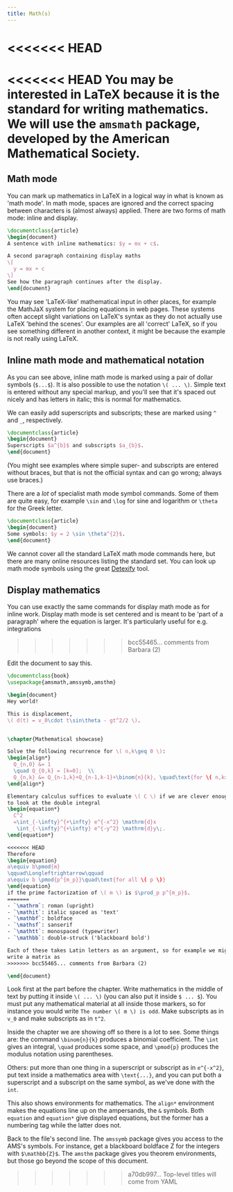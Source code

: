 ```yaml
---
title: Math(s)
---
```

<<<<<<< HEAD
=======

<<<<<<< HEAD
You may be interested in LaTeX because it is the standard for
writing mathematics.
We will use the `amsmath` package, developed
by the American Mathematical Society.
=======
## Math mode

You can mark up mathematics in LaTeX in a logical way in what is known as
'math mode'. In math mode, spaces are ignored and the correct spacing between
characters is (almost always) applied. There are two forms of math mode: inline
and display.

```latex
\documentclass{article}
\begin{document}
A sentence with inline mathematics: $y = mx + c$.

A second paragraph containing display maths
\[
  y = mx + c
\]
See how the paragraph continues after the display.
\end{document}
```

You may see 'LaTeX-like' mathematical input in other places, for example
the MathJaX system for placing equations in web pages. These systems often
accept slight variations on LaTeX's syntax as they do not actually use LaTeX
'behind the scenes'. Our examples are all 'correct' LaTeX, so if you see
something different in another context, it might be because the example is not
really using LaTeX.

## Inline math mode and mathematical notation

As you can see above, inline math mode is marked using a pair of dollar
symbols (`$...$`). It is also possible to use the notation `\( ... \)`.
Simple text is entered without any special markup, and you'll see that it's
spaced out nicely and has letters in italic; this is normal for mathematics.

We can easily add superscripts and subscripts; these are marked using `^` and
`_`, respectively.

```latex
\documentclass{article}
\begin{document}
Superscripts $a^{b}$ and subscripts $a_{b}$.
\end{document}
```

(You might see examples where simple super- and subscripts are entered without
braces, but that is not the official syntax and can go wrong; always use
braces.)

There are a _lot_ of specialist math mode symbol commands. Some of them are quite
easy, for example `\sin` and `\log` for sine and logarithm or `\theta` for the
Greek letter.

```latex
\documentclass{article}
\begin{document}
Some symbols: $y = 2 \sin \theta^{2}$.
\end{document}
```

We cannot cover all the standard LaTeX math mode commands here, but there are
many online resources listing the standard set. You can look up math mode
symbols using the great
[Detexify](https://personaljournal.ca/paulsutton/detexify) tool.

## Display mathematics

You can use exactly the same commands for display math mode as for inline
work. Display math mode is set centered and is meant to be 'part of a paragraph'
where the equation is larger. It's particularly useful for e.g. integrations
>>>>>>> bcc55465... comments from Barbara (2)

Edit the document to say this.
```latex
\documentclass{book}
\usepackage{amsmath,amssymb,amsthm}

\begin{document}
Hey world!

This is displacement,
\( d(t) = v_0\cdot t\sin\theta - gt^2/2 \).


\chapter{Mathematical showcase}

Solve the following recurrence for \( n,k\geq 0 \):
\begin{align*}
  Q_{n,0} &= 1
  \quad Q_{0,k} = [k=0];  \\
  Q_{n,k} &= Q_{n-1,k}+Q_{n-1,k-1}+\binom{n}{k}, \quad\text{for \( n,k>0 \).}
\end{align*}

Elementary calculus suffices to evaluate \( C \) if we are clever enough
to look at the double integral
\begin{equation*}
  C^2
  =\int_{-\infty}^{+\infty} e^{-x^2} \mathrm{d}x
   \int_{-\infty}^{+\infty} e^{-y^2} \mathrm{d}y\;.
\end{equation*}

<<<<<<< HEAD
Therefore
\begin{equation}
a\equiv b\pmod{m}
\qquad\Longleftrightarrow\qquad
a\equiv b \pmod{p^{m_p}}\quad\text{for all \( p \)}  
\end{equation}
if the prime factorization of \( m \) is $\prod_p p^{m_p}$.
=======
- `\mathrm`: roman (upright)
- `\mathit`: italic spaced as 'text'
- `\mathbf`: boldface
- `\mathsf`: sanserif
- `\mathtt`: monospaced (typewriter)
- `\mathbb`: double-struck ('blackboard bold')

Each of these takes Latin letters as an argument, so for example we might
write a matrix as
>>>>>>> bcc55465... comments from Barbara (2)

\end{document}
```

Look first at the part before the chapter.
Write mathematics in the middle of text by putting it inside `\( ... \)`
(you can also put it inside `$ ... $`).
You must put any mathematical material at all inside
those markers, so for instance you would write `The number \( m \) is odd`.
Make subscripts as in `v_0` and make subscripts as in `t^2`.

Inside the chapter we are showing off so there is a lot to see.
Some things are: the command `\binom{n}{k}` produces a binomial coefficient.
The `\int` gives an integral, `\quad` produces some space,
and `\pmod{p}` produces the modulus notation using parentheses.

Others: put more than one thing in a superscript or subscript as
in `e^{-x^2}`, put text inside a mathematics area with `\text{...}`,
and you can put both a superscript and a subscript on the same
symbol, as we've done with the `int`.

This also shows environments for mathematics.
The `align*` environment makes the equations line up on the
ampersands, the `&` symbols.
Both `equation` and `equation*` give displayed equations,
but the former has a numbering tag while the
latter does not.

Back to the file's second line.
The `amssymb` package gives you access to the AMS's symbols.
For instance, get a blackboard boldface Z for the integers
with `$\mathbb{Z}$`.
The `amsthm` package gives you theorem environments,
but those go beyond the scope of this document.
>>>>>>> a70db997... Top-level titles will come from YAML

